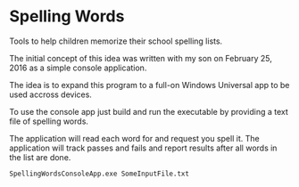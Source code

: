 # Spelling Words
Tools to help children memorize their school spelling lists.

The initial concept of this idea was written with my son on February 25, 2016 as a simple console application.  

The idea is to expand this program to a full-on Windows Universal app to be used accross devices.

To use the console app just build and run the executable by providing a text file of spelling words.

The application will read each word for and request you spell it. The application will track passes and fails 
and report results after all words in the list are done.


 

`SpellingWordsConsoleApp.exe SomeInputFile.txt`
